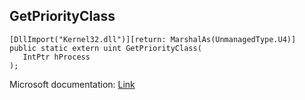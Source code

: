 ## GetPriorityClass

```
[DllImport("Kernel32.dll")][return: MarshalAs(UnmanagedType.U4)]
public static extern uint GetPriorityClass(
   IntPtr hProcess
);
```

Microsoft documentation: [Link](https://docs.microsoft.com/en-us/windows/win32/api/processthreadsapi/nf-processthreadsapi-getpriorityclass)
